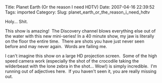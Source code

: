 Title: Planet Earth (Or the reason I need HDTV)
Date: 2007-04-16 22:39:52
Tags: imported
Category: 
Slug: planet_earth_or_the_reason_i_need_hdtv

Holy... Shit.

This show is amazing!  The Discovery channel blows everything else out of the water with this new mini-series! In a 40 minute show, my jaw is literally on the floor the entire time.  There are shots you have just never seen before and may never again.  Words are failing me.

I can't imagine this show on a large HD projection screen.  Some of the high speed camera work (especially the shot of the crocodile taking the wilderbeast with the lone zebra in the shot... Wow!) is simply incredible.  I'm running out of adjectives here.  If you haven't seen it, you are really missing out.
